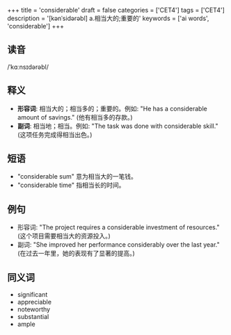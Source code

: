 +++
title = 'considerable'
draft = false
categories = ['CET4']
tags = ['CET4']
description = '[kənˈsidərəbl] a.相当大的;重要的'
keywords = ['ai words', 'considerable']
+++

## 读音
/ˈkɑːnsɪdərəbl/

## 释义
- **形容词**: 相当大的；相当多的；重要的。例如: "He has a considerable amount of savings." (他有相当多的存款。)
- **副词**: 相当地；相当。例如: "The task was done with considerable skill." (这项任务完成得相当出色。)

## 短语
- "considerable sum" 意为相当大的一笔钱。
- "considerable time" 指相当长的时间。

## 例句
- 形容词: "The project requires a considerable investment of resources." (这个项目需要相当大的资源投入。)
- 副词: "She improved her performance considerably over the last year." (在过去一年里，她的表现有了显著的提高。)

## 同义词
- significant
- appreciable
- noteworthy
- substantial
- ample
